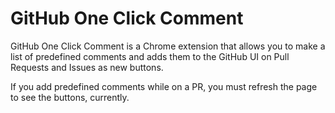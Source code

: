 # GitHub One Click Comment

GitHub One Click Comment is a Chrome extension that allows you to make a list of predefined comments and adds them to the GitHub UI on Pull Requests and Issues as new buttons.

If you add predefined comments while on a PR, you must refresh the page to see the buttons, currently.
